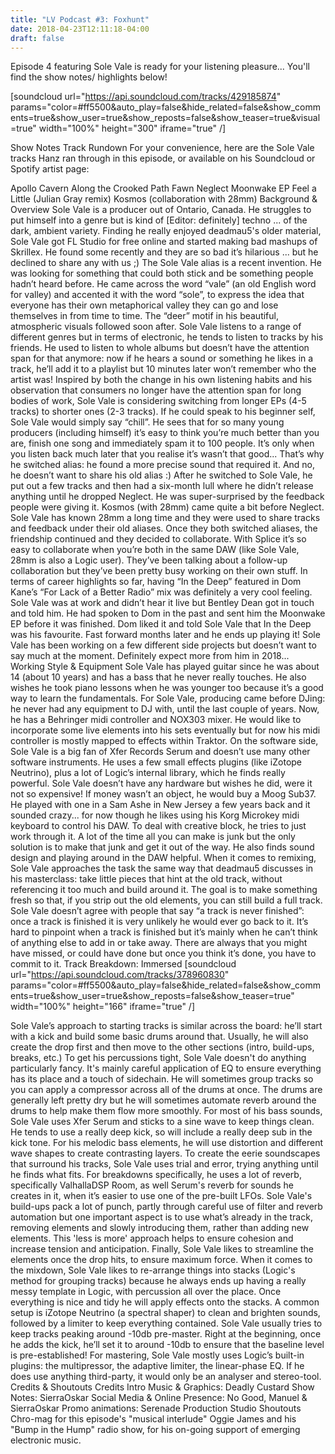 ```yaml
---
title: "LV Podcast #3: Foxhunt"
date: 2018-04-23T12:11:18-04:00
draft: false
---
```

Episode 4 featuring Sole Vale is ready for your listening pleasure... You'll find the show notes/ highlights below!

[soundcloud url="https://api.soundcloud.com/tracks/429185874" params="color=#ff5500&auto_play=false&hide_related=false&show_comments=true&show_user=true&show_reposts=false&show_teaser=true&visual=true" width="100%" height="300" iframe="true" /]

Show Notes
Track Rundown
For your convenience, here are the Sole Vale tracks Hanz ran through in this episode, or available on his Soundcloud or Spotify artist page:

Apollo
Cavern
Along the Crooked Path
Fawn
Neglect
Moonwake EP
Feel a Little (Julian Gray remix)
Kosmos (collaboration with 28mm)
Background & Overview
Sole Vale is a producer out of Ontario, Canada. He struggles to put himself into a genre but is kind of [Editor: definitely] techno ... of the dark, ambient variety.
Finding he really enjoyed deadmau5's older material, Sole Vale got FL Studio for free online and started making bad mashups of Skrillex. He found some recently and they are so bad it’s hilarious ... but he declined to share any with us ;)
The Sole Vale alias is a recent invention. He was looking for something that could both stick and be something people hadn’t heard before. He came across the word “vale” (an old English word for valley) and accented it with the word “sole”, to express the idea that everyone has their own metaphorical valley they can go and lose themselves in from time to time. The “deer” motif in his beautiful, atmospheric visuals followed soon after.
Sole Vale listens to a range of different genres but in terms of electronic, he tends to listen to tracks by his friends. He used to listen to whole albums but doesn’t have the attention span for that anymore: now if he hears a sound or something he likes in a track, he’ll add it to a playlist but 10 minutes later won’t remember who the artist was!
Inspired by both the change in his own listening habits and his observation that consumers no longer have the attention span for long bodies of work, Sole Vale is considering switching from longer EPs (4-5 tracks) to shorter ones (2-3 tracks).
If he could speak to his beginner self, Sole Vale would simply say “chill”. He sees that for so many young producers (including himself) it’s easy to think you’re much better than you are, finish one song and immediately spam it to 100 people. It’s only when you listen back much later that you realise it’s wasn’t that good... That’s why he switched alias: he found a more precise sound that required it. And no, he doesn’t want to share his old alias :)
After he switched to Sole Vale, he put out a few tracks and then had a six-month lull where he didn’t release anything until he dropped Neglect. He was super-surprised by the feedback people were giving it.
Kosmos (with 28mm) came quite a bit before Neglect. Sole Vale has known 28mm a long time and they were used to share tracks and feedback under their old aliases. Once they both switched aliases, the friendship continued and they decided to collaborate. With Splice it’s so easy to collaborate when you’re both in the same DAW (like Sole Vale, 28mm is also a Logic user). They’ve been talking about a follow-up collaboration but they’ve been pretty busy working on their own stuff.
In terms of career highlights so far, having “In the Deep” featured in Dom Kane’s “For Lack of a Better Radio” mix was definitely a very cool feeling. Sole Vale was at work and didn’t hear it live but Bentley Dean got in touch and told him. He had spoken to Dom in the past and sent him the Moonwake EP before it was finished. Dom liked it and told Sole Vale that In the Deep was his favourite. Fast forward months later and he ends up playing it!
Sole Vale has been working on a few different side projects but doesn’t want to say much at the moment. Definitely expect more from him in 2018...
Working Style & Equipment
Sole Vale has played guitar since he was about 14 (about 10 years) and has a bass that he never really touches. He also wishes he took piano lessons when he was younger too because it’s a good way to learn the fundamentals.
For Sole Vale, producing came before DJing: he never had any equipment to DJ with, until the last couple of years. Now, he has a Behringer midi controller and NOX303 mixer. He would like to incorporate some live elements into his sets eventually but for now his midi controller is mostly mapped to effects within Traktor.
On the software side, Sole Vale is a big fan of Xfer Records Serum and doesn’t use many other software instruments. He uses a few small effects plugins (like iZotope Neutrino), plus a lot of Logic’s internal library, which he finds really powerful.
Sole Vale doesn’t have any hardware but wishes he did, were it not so expensive! If money wasn’t an object, he would buy a Moog Sub37. He played with one in a Sam Ashe in New Jersey a few years back and it sounded crazy... for now though he likes using his Korg Microkey midi keyboard to control his DAW.
To deal with creative block, he tries to just work through it. A lot of the time all you can make is junk but the only solution is to make that junk and get it out of the way. He also finds sound design and playing around in the DAW helpful.
When it comes to remixing, Sole Vale approaches the task the same way that deadmau5 discusses in his masterclass: take little pieces that hint at the old track, without referencing it too much and build around it. The goal is to make something fresh so that, if you strip out the old elements, you can still build a full track.
Sole Vale doesn’t agree with people that say “a track is never finished”: once a track is finished it is very unlikely he would ever go back to it. It’s hard to pinpoint when a track is finished but it’s mainly when he can’t think of anything else to add in or take away. There are always that you might have missed, or could have done but once you think it’s done, you have to commit to it.
Track Breakdown: Immersed
[soundcloud url="https://api.soundcloud.com/tracks/378960830" params="color=#ff5500&auto_play=false&hide_related=false&show_comments=true&show_user=true&show_reposts=false&show_teaser=true" width="100%" height="166" iframe="true" /]

Sole Vale’s approach to starting tracks is similar across the board: he’ll start with a kick and build some basic drums around that. Usually, he will also create the drop first and then move to the other sections (intro, build-ups, breaks, etc.)
To get his percussions tight, Sole Vale doesn't do anything particularly fancy. It's mainly careful application of EQ to ensure everything has its place and a touch of sidechain. He will sometimes group tracks so you can apply a compressor across all of the drums at once. The drums are generally left pretty dry but he will sometimes automate reverb around the drums to help make them flow more smoothly.
For most of his bass sounds, Sole Vale uses Xfer Serum and sticks to a sine wave to keep things clean. He tends to use a really deep kick, so will include a really deep sub in the kick tone. For his melodic bass elements, he will use distortion and different wave shapes to create contrasting layers.
To create the eerie soundscapes that surround his tracks, Sole Vale uses trial and error, trying anything until he finds what fits. For breakdowns specifically, he uses a lot of reverb, specifically ValhallaDSP Room, as well Serum's reverb for sounds he creates in it, when it’s easier to use one of the pre-built LFOs.
Sole Vale's build-ups pack a lot of punch, partly through careful use of filter and reverb automation but one important aspect is to use what’s already in the track, removing elements and slowly introducing them, rather than adding new elements. This 'less is more' approach helps to ensure cohesion and increase tension and anticipation. Finally, Sole Vale likes to streamline the elements once the drop hits, to ensure maximum force.
When it comes to the mixdown, Sole Vale likes to re-arrange things into stacks (Logic's method for grouping tracks) because he always ends up having a really messy template in Logic, with percussion all over the place. Once everything is nice and tidy he will apply effects onto the stacks. A common setup is iZotope Neutrino (a spectral shaper) to clean and brighten sounds, followed by a limiter to keep everything contained. Sole Vale usually tries to keep tracks peaking around -10db pre-master. Right at the beginning, once he adds the kick, he’ll set it to around -10db to ensure that the baseline level is pre-established!
For mastering, Sole Vale mostly uses Logic’s built-in plugins: the multipressor, the adaptive limiter, the linear-phase EQ. If he does use anything third-party, it would only be an analyser and stereo-tool.
Credits & Shoutouts
Credits
Intro Music & Graphics: Deadly Custard
Show Notes: SierraOskar
Social Media & Online Presence: No Good, Manuel & SierraOskar
Promo animations: Serenade Production Studio
Shoutouts
Chro-mag for this episode's "musical interlude"
Oggie James and his "Bump in the Hump" radio show, for his on-going support of emerging electronic music.
